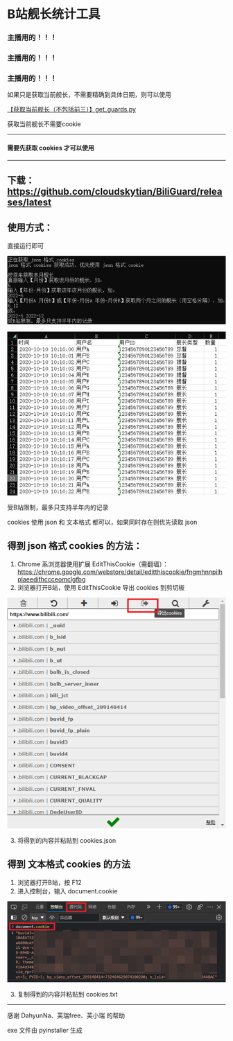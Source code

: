 # B站舰长统计工具

### 主播用的！！！
### 主播用的！！！
### 主播用的！！！
如果只是获取当前舰长，不需要精确到具体日期，则可以使用

[【获取当前舰长（不包括前三）】get_guards.py](https://github.com/cloudskytian/BiliGuard/blob/main/%E3%80%90%E8%8E%B7%E5%8F%96%E5%BD%93%E5%89%8D%E8%88%B0%E9%95%BF%EF%BC%88%E4%B8%8D%E5%8C%85%E6%8B%AC%E5%89%8D%E4%B8%89%EF%BC%89%E3%80%91get_guards.py)

获取当前舰长不需要cookie

------------
#### 需要先获取 cookies 才可以使用
------------
下载：https://github.com/cloudskytian/BiliGuard/releases/latest
------------
## 使用方式：

直接运行即可

![](pictures/console.png)

![](pictures/result.png)

受B站限制，最多只支持半年内的记录

cookies 使用 json 和 文本格式 都可以，如果同时存在则优先读取 json

## 得到 json 格式 cookies 的方法：
1. Chrome 系浏览器使用扩展 EditThisCookie（需翻墙）：https://chrome.google.com/webstore/detail/editthiscookie/fngmhnnpilhplaeedifhccceomclgfbg
2. 浏览器打开B站，使用 EditThisCookie 导出 cookies 到剪切板

![](pictures/get_cookie_json.png)

3. 将得到的内容并粘贴到 cookies.json

## 得到 文本格式 cookies 的方法
1. 浏览器打开B站，按 F12
2. 进入控制台，输入 document.cookie

![](pictures/get_cookie_text.png)

3. 复制得到的内容并粘贴到 cookies.txt
------------
感谢 DahyunNa、芙瑞free、芙小瑞 的帮助

exe 文件由 pyinstaller 生成
